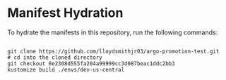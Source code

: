 
# Manifest Hydration

To hydrate the manifests in this repository, run the following commands:

```shell

git clone https://github.com/lloydsmithjr03/argo-promotion-test.git
# cd into the cloned directory
git checkout 0e2308d555fa204a99999cc3d087beac1ddc2bb3
kustomize build ./envs/dev-us-central
```